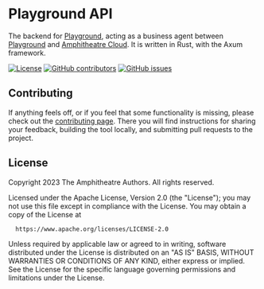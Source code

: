# Playground API

The backend for [Playground](https://github.com/amphitheatre-app/playground), acting as a business agent between [Playground](https://github.com/amphitheatre-app/playground) and [Amphitheatre Cloud](https://github.com/amphitheatre-app/amphitheatre). It is written in Rust, with the Axum framework.

[![License](https://img.shields.io/github/license/amphitheatre-app/playground-api)](https://github.com/amphitheatre-app/playground-api/blob/master/LICENSE)
[![GitHub
contributors](https://img.shields.io/github/contributors/amphitheatre-app/playground-api)](https://github.com/amphitheatre-app/playground-api/graphs/contributors)
[![GitHub
issues](https://img.shields.io/github/issues/amphitheatre-app/playground-api)](https://github.com/amphitheatre-app/playground-api/issues)

## Contributing

If anything feels off, or if you feel that some functionality is missing, please
check out the [contributing
page](https://docs.amphitheatre.app/contributing/). There you will find
instructions for sharing your feedback, building the tool locally, and
submitting pull requests to the project.

## License

Copyright 2023 The Amphitheatre Authors. All rights reserved.

Licensed under the Apache License, Version 2.0 (the "License");
you may not use this file except in compliance with the License.
You may obtain a copy of the License at

      https://www.apache.org/licenses/LICENSE-2.0

Unless required by applicable law or agreed to in writing, software
distributed under the License is distributed on an "AS IS" BASIS,
WITHOUT WARRANTIES OR CONDITIONS OF ANY KIND, either express or implied.
See the License for the specific language governing permissions and
limitations under the License.
